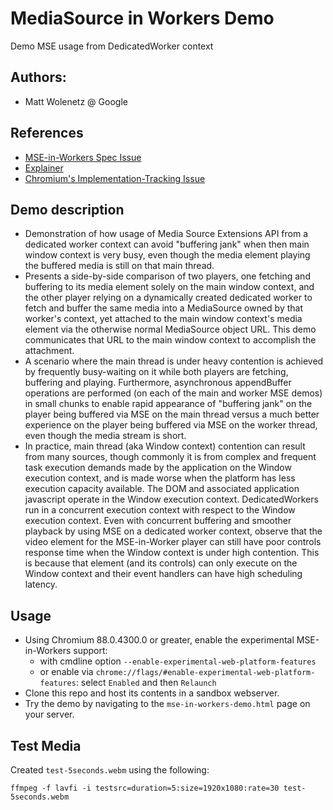 # MediaSource in Workers Demo
Demo MSE usage from DedicatedWorker context

## Authors:
* Matt Wolenetz @ Google

## References
* [MSE-in-Workers Spec Issue](https://github.com/w3c/media-source/issues/175)
* [Explainer](https://github.com/wicg/media-source/blob/mse-in-workers-using-handle/mse-in-workers-using-handle-explainer.md)
* [Chromium's Implementation-Tracking Issue](https://crbug.com/878133)

## Demo description

* Demonstration of how usage of Media Source Extensions API from a dedicated
  worker context can avoid "buffering jank" when then main window context is
  very busy, even though the media element playing the buffered media is still
  on that main thread.
* Presents a side-by-side comparison of two players, one fetching and buffering
  to its media element solely on the main window context, and the other player
  relying on a dynamically created dedicated worker to fetch and buffer the same
  media into a MediaSource owned by that worker's context, yet attached to the
  main window context's media element via the otherwise normal MediaSource
  object URL. This demo communicates that URL to the main window context to
  accomplish the attachment.
* A scenario where the main thread is under heavy contention is achieved by
  frequently busy-waiting on it while both players are fetching, buffering and
  playing. Furthermore, asynchronous appendBuffer operations are performed (on
  each of the main and worker MSE demos) in small chunks to enable rapid
  appearance of "buffering jank" on the player being buffered via MSE on the
  main thread versus a much better experience on the player being buffered via
  MSE on the worker thread, even though the media stream is short.
* In practice, main thread (aka Window context) contention can result from many
  sources, though commonly it is from complex and frequent task execution
  demands made by the application on the Window execution context, and is made
  worse when the platform has less execution capacity available. The DOM and
  associated application javascript operate in the Window execution context.
  DedicatedWorkers run in a concurrent execution context with respect to the
  Window execution context. Even with concurrent buffering and smoother playback
  by using MSE on a dedicated worker context, observe that the video element for
  the MSE-in-Worker player can still have poor controls response time when the
  Window context is under high contention. This is because that element (and its
  controls) can only execute on the Window context and their event handlers can
  have high scheduling latency.

## Usage
* Using Chromium 88.0.4300.0 or greater, enable the experimental MSE-in-Workers
  support:
  * with cmdline option `--enable-experimental-web-platform-features`
  * or enable via `chrome://flags/#enable-experimental-web-platform-features`:
    select `Enabled` and then `Relaunch`
* Clone this repo and host its contents in a sandbox webserver.
* Try the demo by navigating to the `mse-in-workers-demo.html` page on your
  server.

## Test Media
Created `test-5seconds.webm` using the following:

`ffmpeg -f lavfi -i testsrc=duration=5:size=1920x1080:rate=30 test-5seconds.webm`
